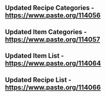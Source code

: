﻿## Updated Recipe Categories - https://www.paste.org/114056
## Updated Item Categories - https://www.paste.org/114057
## Updated Item List - https://www.paste.org/114064
## Updated Recipe List - https://www.paste.org/114066
